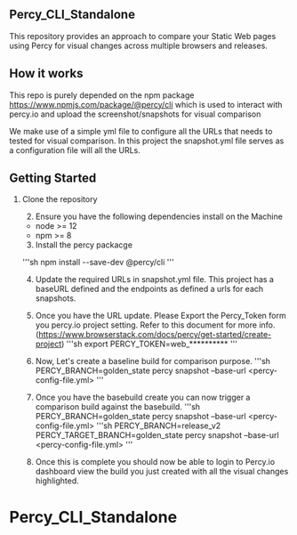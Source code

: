 ## Percy_CLI_Standalone

This repository provides an approach to compare your Static Web pages using Percy for visual changes across multiple browsers and releases.

## How it works

This repo is purely depended on the npm package https://www.npmjs.com/package/@percy/cli which is used to interact with percy.io and upload the screenshot/snapshots for visual comparison

We make use of a simple yml file to configure all the URLs that needs to tested for visual comparison. 
In this project the snapshot.yml file serves as a configuration file will all the URLs. 

## Getting Started 

 1. Clone the repository

    2. Ensure you have the following dependencies install on the Machine

    - node >= 12
    - npm >= 8

    3. Install the percy packacge

    '''sh
    npm install --save-dev @percy/cli
    '''

    4. Update the required URLs in snapshot.yml file. 
        This project has a baseURL defined and the endpoints as defined a urls for each snapshots. 

    5. Once you have the URL update. Please Export the Percy_Token form you percy.io project setting. Refer to this document for more info. (https://www.browserstack.com/docs/percy/get-started/create-project)
    '''sh 
    export PERCY_TOKEN=web_**********
    '''
    6. Now, Let's create a baseline build for comparison purpose. 
    '''sh
    PERCY_BRANCH=golden_state percy snapshot –base-url <application-url> <percy-config-file.yml>
    '''
    7. Once you have the basebuild create you can now trigger a comparison build against the basebuild. 
    '''sh
    PERCY_BRANCH=golden_state percy snapshot –base-url <application-url> <percy-config-file.yml>
    '''sh
    PERCY_BRANCH=release_v2 PERCY_TARGET_BRANCH=golden_state percy snapshot –base-url <application-url> <percy-config-file.yml>
    '''
    8. Once this is complete you should now be able to login to Percy.io dashboard view the build you just created with all the visual changes highlighted. 






# Percy_CLI_Standalone
